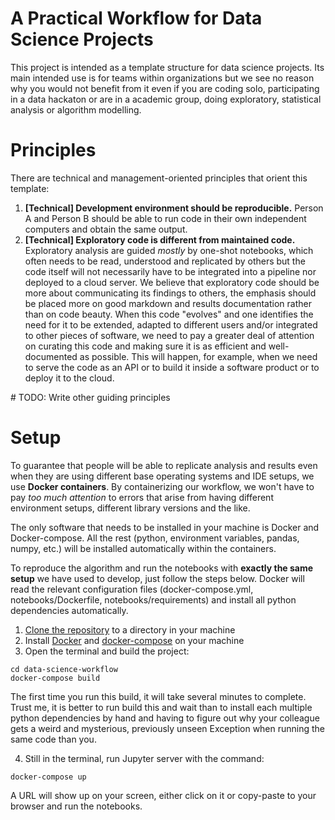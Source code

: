 
# A Practical Workflow for Data Science Projects

This project is intended as a template structure for data science projects. Its main intended use is for teams within organizations but we see no reason why you would not benefit from it even if you are coding solo, participating in a data hackaton or are in a academic group, doing exploratory, statistical analysis or algorithm modelling.

# Principles

There are technical and management-oriented principles that orient this template:

1. **[Technical] Development environment should be reproducible.** Person A and Person B should be able to run code in their own independent computers and obtain the same output.
2. **[Technical] Exploratory code is different from maintained code.** Exploratory analysis are guided _mostly_ by one-shot notebooks, which often needs to be read, understood and replicated by others but the code itself will not necessarily have to be integrated into a pipeline nor deployed to a cloud server. We believe that exploratory code should be more about communicating its findings to others, the emphasis should be placed more on good markdown and results documentation rather than on code beauty. When this code "evolves" and one identifies the need for it to be extended, adapted to different users and/or integrated to other pieces of software, we need to pay a greater deal of attention on curating this code and making sure it is as efficient and well-documented as possible. This will happen, for example, when we need to serve the code as an API or to build it inside a software product or to deploy it to the cloud.

\# TODO: Write other guiding principles

# Setup

To guarantee that people will be able to replicate analysis and results even when they are using different base operating systems and IDE setups, we use **Docker containers**.
By containerizing our workflow, we won't have to pay _too much attention_ to errors that arise from having different environment setups, different library versions and the like.

The only software that needs to be installed in your machine is Docker and Docker-compose. All the rest (python, environment variables, pandas, numpy, etc.) will be installed automatically within the containers.

To reproduce the algorithm and run the notebooks with **exactly the same setup** we have used to develop, just follow the steps below. Docker will read the relevant configuration files (docker-compose.yml, notebooks/Dockerfile, notebooks/requirements) and install all python dependencies automatically.

1. [Clone the repository](https://docs.github.com/en/github/creating-cloning-and-archiving-repositories/cloning-a-repository-from-github/cloning-a-repository) to a directory in your machine
2. Install [Docker](https://docs.docker.com/get-docker/) and [docker-compose](https://docs.docker.com/compose/install/) on your machine
3. Open the terminal and build the project:
```{console}
cd data-science-workflow
docker-compose build
```
The first time you run this build, it will take several minutes to complete. Trust me, it is better to run build this and wait than to install each multiple python dependencies by hand and having to figure out why your colleague gets a weird and mysterious, previously unseen Exception when running the same code than you.

4. Still in the terminal, run Jupyter server with the command:
```{console}
docker-compose up
```
A URL will show up on your screen, either click on it or copy-paste to your browser and run the notebooks.
